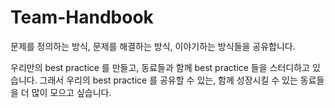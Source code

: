 # Team-Handbook
문제를 정의하는 방식, 문제를 해결하는 방식, 이야기하는 방식들을 공유합니다.

우리만의 best practice 를 만들고, 동료들과 함께 best practice 들을 스터디하고 있습니다.
그래서 우리의 best practice 를 공유할 수 있는, 함께 성장시킬 수 있는 동료들을 더 많이 모으고 싶습니다.
